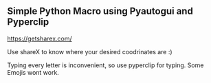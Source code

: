 ## Simple Python Macro using Pyautogui and Pyperclip

https://getsharex.com/

Use shareX to know where your desired coodrinates are :)

Typing every letter is inconvenient, so use pyperclip for typing. Some Emojis wont work.
